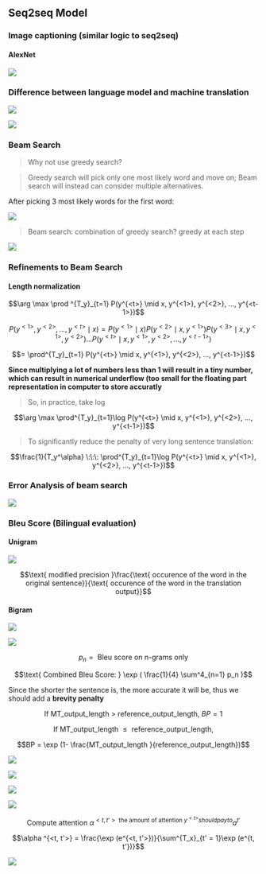 
## Seq2seq Model

### Image captioning (similar logic to seq2seq)

#### AlexNet

![](https://raw.githubusercontent.com/karenyyy/Coursera_and_Udemy/master/deeplearningai_coursera/Sequence%20Models/images/35.png)

### Difference between language model and machine translation

![](https://raw.githubusercontent.com/karenyyy/Coursera_and_Udemy/master/deeplearningai_coursera/Sequence%20Models/images/36.png)

![](https://raw.githubusercontent.com/karenyyy/Coursera_and_Udemy/master/deeplearningai_coursera/Sequence%20Models/images/37.png)

### Beam Search
 
> Why not use greedy search?

> Greedy search will pick only one  most likely word  and move on; Beam search will instead can consider multiple alternatives. 

After picking 3 most likely words for the first word:

![](https://raw.githubusercontent.com/karenyyy/Coursera_and_Udemy/master/deeplearningai_coursera/Sequence%20Models/images/38.png)

> Beam search: combination of greedy search? greedy at each step

![](https://raw.githubusercontent.com/karenyyy/Coursera_and_Udemy/master/deeplearningai_coursera/Sequence%20Models/images/39.png)


### Refinements to Beam Search

#### Length normalization


$$\arg \max \prod ^{T_y}_{t=1} P(y^{<t>} \mid x, y^{<1>}, y^{<2>}, ..., y^{<t-1>})$$

$$ P( y^{<1>}, y^{<2>}, ..., y^{<t>} \mid x) = P(y^{<1>} \mid x) P(y^{<2>} \mid x, y^{<1>}) P(y^{<3>} \mid x, y^{<1>}, y^{<2>})... P(y^{<t>} \mid x, y^{<1>}, y^{<2>}, ..., y^{<t-1>}) $$

$$= \prod^{T_y}_{t=1} P(y^{<t>} \mid x, y^{<1>}, y^{<2>}, ..., y^{<t-1>})$$

__Since multiplying a lot of numbers less than 1 will result in a tiny number, which can result in numerical underflow (too small for the floating part representation in computer to store accuratly__

> So, in practice, take log

$$\arg \max \prod^{T_y}_{t=1}\log P(y^{<t>} \mid x, y^{<1>}, y^{<2>}, ..., y^{<t-1>})$$

> To significantly reduce the penalty of very long sentence translation:

$$\frac{1}{T_y^\alpha} \:\:\: \prod^{T_y}_{t=1}\log P(y^{<t>} \mid x, y^{<1>}, y^{<2>}, ..., y^{<t-1>})$$


### Error Analysis of beam search

![](https://raw.githubusercontent.com/karenyyy/Coursera_and_Udemy/master/deeplearningai_coursera/Sequence%20Models/images/40.png)

### Bleu Score (Bilingual evaluation)

#### Unigram

![](https://raw.githubusercontent.com/karenyyy/Coursera_and_Udemy/master/deeplearningai_coursera/Sequence%20Models/images/41.png)

$$\text{ modified precision }\frac{\text{ occurence of the word in the original sentence}}{\text{ occurence of the word in the translation output}}$$

#### Bigram

![](https://raw.githubusercontent.com/karenyyy/Coursera_and_Udemy/master/deeplearningai_coursera/Sequence%20Models/images/42.png)

![](https://raw.githubusercontent.com/karenyyy/Coursera_and_Udemy/master/deeplearningai_coursera/Sequence%20Models/images/43.png)

$$p_n = \text{ Bleu score on n-grams only }$$

$$\text{ Combined Bleu Score: } \exp ( \frac{1}{4} \sum^4_{n=1} p_n )$$

Since the shorter the sentence is, the more accurate it will be, thus we should add a __brevity penalty__

$$\text{If MT_output_length > reference_output_length, } BP = 1 $$

$$\text{If MT_output_length }\le \text { reference_output_length, }$$

$$BP = \exp (1- \frac{MT_output_length }{reference_output_length})$$

![](https://raw.githubusercontent.com/karenyyy/Coursera_and_Udemy/master/deeplearningai_coursera/Sequence%20Models/images/44.png)

![](https://raw.githubusercontent.com/karenyyy/Coursera_and_Udemy/master/deeplearningai_coursera/Sequence%20Models/images/45.png)

![](https://raw.githubusercontent.com/karenyyy/Coursera_and_Udemy/master/deeplearningai_coursera/Sequence%20Models/images/46.png)

![](https://raw.githubusercontent.com/karenyyy/Coursera_and_Udemy/master/deeplearningai_coursera/Sequence%20Models/images/47.png)


$$\text{ Compute attention } \alpha ^{<t, t'>\text{ the amount of attention } y^{<t>} should pay to } a^{t'} $$

$$\alpha ^{<t, t'>} = \frac{\exp (e^{<t, t'>})}{\sum^{T_x}_{t' = 1}\exp (e^{t, t'})}$$

![](https://raw.githubusercontent.com/karenyyy/Coursera_and_Udemy/master/deeplearningai_coursera/Sequence%20Models/images/48.png)


